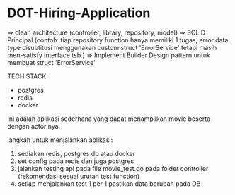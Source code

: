 # DOT-Hiring-Application

=> clean architecture (controller, library, repository, model)
=> SOLID Principal (contoh: tiap repository function hanya memiliki 1 tugas, error data type disubtitusi menggunakan custom struct 'ErrorService' tetapi masih men-satisfy interface tsb.)
=> Implement Builder Design pattern untuk membuat struct 'ErrorService'



TECH STACK
- postgres
- redis
- docker

Ini adalah aplikasi sederhana yang dapat menampilkan movie beserta dengan actor nya.

langkah untuk menjalankan aplikasi:
1. sediakan redis, postgres db atau docker
2. set config pada redis dan juga postgres
3. jalankan testing api pada file movie_test.go pada folder controller (rekomendasi sesuai urutan test function)
4. setiap menjalankan test 1 per 1 pastikan data berubah pada DB

